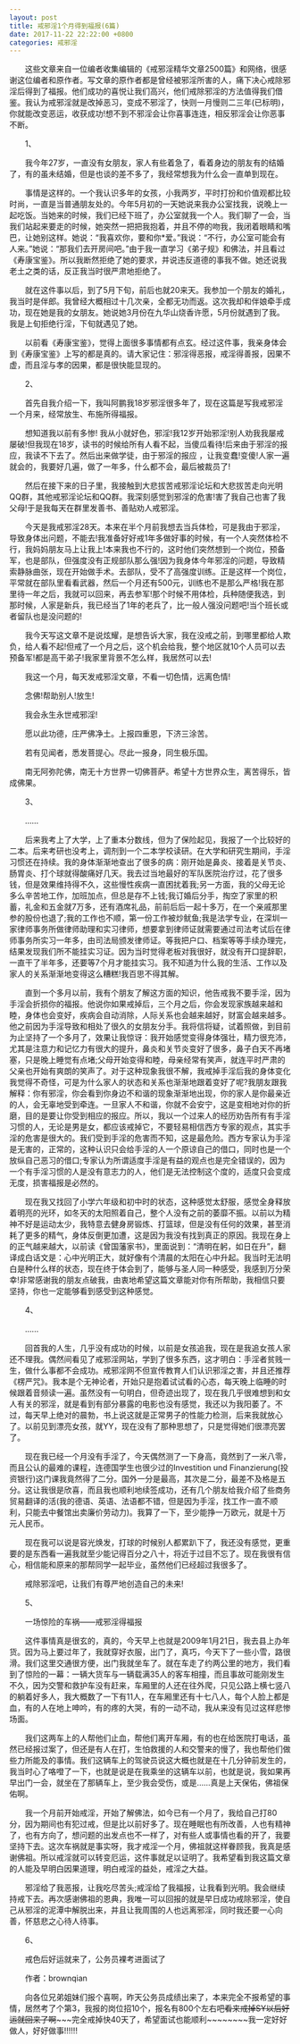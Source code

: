 ```yaml
---
layout: post
title: 戒邪淫1个月得到福报(6篇)
date: 2017-11-22 22:22:00 +0800
categories: 戒邪淫
---
```


　　这些文章来自一位编者收集编辑的《戒邪淫精华文章2500篇》和网络，很感谢这位编者和原作者。写文章的原作者都是曾经被邪淫所害的人，痛下决心戒除邪淫后得到了福报。他们成功的喜悦让我们高兴，他们戒除邪淫的方法值得我们借鉴。我认为戒邪淫就是改掉恶习，变成不邪淫了，快则一月慢则二三年(已标明)，你就能改变恶运，收获成功!想不到不邪淫会让你喜事连连，相反邪淫会让你恶事不断。
　　1、
　　我今年27岁，一直没有女朋友，家人有些着急了，看着身边的朋友有的结婚了，有的虽未结婚，但是也谈的差不多了，我经常想我为什么会一直单到现在。
　　事情是这样的。一个我认识多年的女孩，小我两岁，平时打扮和价值观都比较时尚，一直是当普通朋友处的。今年5月初的一天她说来我办公室找我，说晚上一起吃饭。当她来的时候，我们已经下班了，办公室就我一个人。我们聊了一会，当我们站起来要走的时候，她突然一把把我抱着，并且不停的吻我，我闭着眼睛和嘴巴，让她别这样。她说：“我喜欢你，要和你*爱。”我说：“不行，办公室可能会有人来。”她说：“那我们去开房间吧。”由于我一直学习《弟子规》和佛法，并且看过《寿康宝鉴》。所以我断然拒绝了她的要求，并说违反道德的事我不做。她还说我老土之类的话，反正我当时很严肃地拒绝了。
　　就在这件事以后，到了5月下旬，前后也就20来天。我参加一个朋友的婚礼，我当时是伴郎。我曾经大概相过十几次亲，全都无功而返。这次我却和伴娘牵手成功，现在她是我的女朋友。她说她3月份在九华山烧香许愿，5月份就遇到了我。我是上旬拒绝行淫，下旬就遇见了她。
　　以前看《寿康宝鉴》，觉得上面很多事情都有点玄。经过这件事，我亲身体会到《寿康宝鉴》上写的都是真的。请大家记住：邪淫得恶报，戒淫得善报，因果不虚，而且淫与孝的因果，都是很快能显现的。
　　2、
　　首先自我介绍一下，我叫阿鹏我18岁邪淫很多年了，现在这篇是写我戒邪淫一个月来，经常放生、布施所得福报。
　　想知道我以前有多惨! 我从小就好色，邪淫!我12岁开始邪淫!别人劝我我屡戒屡破!但我现在18岁，读书的时候给所有人看不起，当傻瓜看待!后来由于邪淫的报应，我读不下去了。然后出来做学徒，由于邪淫的报应 ，让我变蠢!变傻!人家一遍就会的，我要好几遍，做了一年多，什么都不会，最后被裁员了!
　　然后在接下来的日子里，我接触到大悲拔苦戒邪淫论坛和大悲拔苦走向光明QQ群，其他戒邪淫论坛和QQ群。我深刻感觉到邪淫的危害!害了我自己也害了我父母!于是我每天在群里发善书、善贴劝人戒邪淫。
　　今天是我戒邪淫28天。本来在半个月前我想去当兵体检，可是我由于邪淫，导致身体出问题，不能去!我准备好好戒1年多做好事的时候，有一个人突然体检不行，我妈妈朋友马上让我上!本来我也不行的，这时他们突然想到一个岗位，预备军，也是部队，但强度没有正规部队那么强!因为我身体今年邪淫的问题，导致精索静脉曲张，现在开始做手术。去部队，受不了高强度训练。正是这样一个岗位，平常就在部队里看看武器，然后一个月还有500元，训练也不是那么严格!我在那里待一年之后，我就可以回来，再去参军!那个时候不用体检，兵种随便我选，到那时候，人家是新兵，我已经当了1年的老兵了，比一般人强没问题吧!当个班长或者留队也是没问题的!
　　我今天写这文章不是说炫耀，是想告诉大家，我在没戒之前，到哪里都给人欺负，给人看不起!但戒了一个月之后，这个机会给我，整个地区就10个人员可以去预备军!都是高干弟子!我家里背景不怎么样，我居然可以去!
　　我这一个月，每天发戒邪淫文章，不看一切色情，远离色情!
　　念佛!帮助别人!放生!
　　我会永生永世戒邪淫!
　　愿以此功德，庄严佛净土。上报四重恩，下济三涂苦。
　　若有见闻者，悉发菩提心。尽此一报身，同生极乐国。
　　南无阿弥陀佛，南无十方世界一切佛菩萨。希望十方世界众生，离苦得乐，皆成佛果。
　　3、
　　……
　　后来我考上了大学，上了重本分数线，但为了保险起见，我报了一个比较好的二本。后来考研也没考上，调剂到一个二本学校读研。在大学和研究生期间，手淫习惯还在持续。我的身体渐渐地查出了很多的病：刚开始是鼻炎、接着是关节炎、肠胃炎、打个球就得酸痛好几天。我去过当地最好的军队医院治疗过，花了很多钱，但是效果维持得不久，这些慢性疾病一直困扰着我;另一方面，我的父母无论多么辛苦地工作，加班加点，但总是存不上钱;我订婚后分手，掏空了家里的积蓄，礼金和五金就7万多，还有酒席礼品，前前后后一起十多万，在一个亲戚那里参的股份也退了;我的工作也不顺，第一份工作被炒鱿鱼;我是法学专业，在深圳一家律师事务所做律师助理和实习律师，想要拿到律师证就需要通过司法考试后在律师事务所实习一年多，由司法局颁发律师证。等我把户口、档案等等手续办理完，结果发现我们所不能挂实习证。因为当时觉得老板对我很好，就没有开口提辞职，一直干了半年多，还要等7个月才能挂实习。我不知道为什么我的生活、工作以及家人的关系渐渐地变得这么糟糕!我百思不得其解。
　　直到一个多月以前，我有个朋友了解这方面的知识，他告戒我不要手淫，因为手淫会折损你的福报。他说你如果戒掉后，三个月之后，你会发现家族越来越和睦，身体也会变好，疾病会自动消除，人际关系也会越来越好，财富会越来越多。他之前因为手淫导致和相处了很久的女朋友分手。我将信将疑，试着照做，到目前为止坚持了一个多月了，效果让我惊讶：我开始感觉变得身体强壮，精力很充沛，尤其是注意力和记忆力有很大的提升，鼻炎和关节炎变好了很多，鼻子白天不再堵塞，只是晚上睡觉有点堵;父母开始变得和睦，母亲经常有笑声，就连平时严肃的父亲也开始有爽朗的笑声了。对于这种现象我很不解，我戒掉手淫后我的身体变化我觉得不奇怪，可是为什么家人的状态和关系也渐渐地跟着变好了呢?我朋友跟我解释：你有邪淫，你会看到你身边不和谐的现象渐渐地出现，你的家人是你最亲近的人，会无辜地受到牵连。一旦家人不和谐，你就不会安宁，这是变相地对你的折磨，目的是要让你受到相应的报应。所以，我以一个过来人的经历劝告所有有手淫习惯的人，无论是男是女，都应该戒掉它，不要轻易相信西方专家的观点，其实手淫的危害是很大的。我们受到手淫的危害而不知，这是最危险。西方专家认为手淫是无害的，正常的，这种认识只会给手淫的人一个原谅自己的借口，同时也是一个放纵自己恶习的借口;专家认为所谓适度手淫是有益的观点也是完全错误的，因为一个有手淫习惯的人是没有意志力的人，他们是无法控制这个度的，适度只会变成无度，损害福报是必然的。
　　现在我又找回了小学六年级和初中时的状态，这种感觉太舒服，感觉全身释放着明亮的光环，如冬天的太阳照着自己，整个人没有之前的萎靡不振。以前以为精神不好是运动太少，我特意去健身房锻炼、打篮球，但是没有任何的效果，甚至消耗了更多的精气，身体反倒更加遭，这是因为我没有找到真正的原因。我现在身上的正气越来越大，以前读《曾国藩家书》，里面说到：“清明在躬，如日在升”，翻译成白话文是：心中光明正大，就好像有个清晨的太阳在心中升起。我当时无法明白是种什么样的状态，现在终于体会到了，能够与圣人同一种感受，我感到万分荣幸!非常感谢我的朋友点破我，由衷地希望这篇文章能对你有所帮助，我相信只要坚持，你也一定能够看到感受到这种感觉。
　　4、
　　......
　　回首我的人生，几乎没有成功的时候，以前是女孩追我，现在是我追女孩人家还不理我。偶然间看见了戒邪淫网站，学到了很多东西，这才明白：手淫者贫贱一生，做什么事都不会成功。戒邪淫网不但宣传教育人们认识邪淫之害，并且还推荐《楞严咒》。我本是个无神论者，开始只是抱着试试看的心态，每天晚上临睡的时候跟着音频读一遍。虽然没有一句明白，但奇迹出现了，现在我几乎很难想到和女人有关的邪淫，就是看到有部分暴露的电影也没有感觉，我还以为我阳萎了。不过，每天早上绝对的晨勃，书上说这就是正常男子的性能力检测，后来我就放心了。以前见到漂亮女孩，就YY，现在没有了那种思想了，只是觉得她们很漂亮罢了。
　　现在我已经一个月没有手淫了，今天偶然测了一下身高，竟然到了一米八零，而且公认的最难的课程，连德国学生也很少过的Investition und Finanzierung(投资银行)这门课我竟然得了二分。国外一分是最高，其次是二分，最差不及格是五分。这让我很是欣喜，而且我也顺利地续签成功，还有几个朋友给我介绍了些商务贸易翻译的活(我的德语、英语、法语都不错，但是因为手淫，找工作一直不顺利，只能去中餐馆出卖廉价劳动力)。我算了一下，至少能挣一万欧元，就是十万元人民币。
　　现在我可以说是容光焕发，打球的时候别人都累趴下了，我还没有感觉，更重要的是东西看一遍我就至少能记得百分之八十，将近于过目不忘了。现在我很有信心，相信能和原来的那帮同学一起毕业，虽然他们已经超过我很多了。
　　戒除邪淫吧，让我们有尊严地创造自己的未来!
　　5、
　　一场惊险的车祸——戒邪淫得福报
　　这件事情真是很玄的，真的，今天早上也就是2009年1月21日，我去县上办年货。因为马上要过年了，我就穿好衣服，出门了，真巧，今天下了一些小雪，路很滑。我们这里交通很方便，出门我就坐车了。就在车走了约两公里的地方，我们看到了惊险的一幕：一辆大货车与一辆载满35人的客车相撞，而且事故可能刚发生不久，因为交警和救护车没有赶来，车厢里的人还在往外爬，只见公路上横七竖八的躺着好多人，我大概数了一下有11人，在车厢里还有十七八人，每个人脸上都是血，有的人在地上呻吟，有的疼的大哭，有的一动不动，我从来没有见过这样悲惨场面。
　　我们这两车上的人帮他们止血，帮他们离开车厢，有的也在给医院打电话，虽然已经报过案了，但还是有人在打，生怕救援的人和交警来的慢了，我也帮他们做些力所能及的事情。我们这辆车上的驾驶员说这大概也就是在十几分钟前发生的，我当时心了咯噔了一下，也就是说是在我乘坐的这辆车以前，也就是说，我如果再早出门一会，就坐在了那辆车上，至少我会受伤，或是……真是上天保佑，佛祖保佑啊。
　　我一个月前开始戒淫，开始了解佛法，如今已有一个月了，我给自己打80分，因为期间也有犯过戒，但是比以前好多了。现在睡眠也有所改善，人也有精神了，也有方向了，想问题的出发点也不一样了，对有些人或事情也看的开了，我要坚持下去。这次车祸就是事实呀，我才戒淫一个月，佛祖就这样眷顾我，我真是感谢佛祖。所以戒淫就可以转变厄运，这件事就足以证明了。我希望看到我这篇文章的人能及早明白因果道理，明白戒淫的益处，戒淫之大益。
　　邪淫给了我恶报，让我吃尽苦头;戒淫给了我福报，让我看到光明。我会继续持戒下去。再次感谢佛祖的恩典，我唯一可以回报的就是早日成功戒除邪淫，使自己从邪淫的泥潭中解脱出来，并且让我周围的人也远离邪淫，同时我还要一心向善，怀慈悲之心待人待事。
　　6、
　　戒色后好运就来了，公务员裸考进面试了
　　作者：brownqian
　　向各位兄弟姐妹们报个喜啊，昨天公务员成绩出来了，本来完全不报希望的事情，居然考了个第3，我报的岗位招10个，报名有800个左右吧~~~~看来戒掉SY以后好运就回来了啊~~~~~~~完全戒掉快40天了，希望面试也能顺利~~~~~~~~我一定好好做人，好好做事!!!!!!